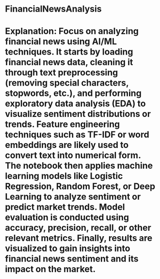# FinancialNewsAnalysis

# Explanation: Focus on analyzing financial news using AI/ML techniques. It starts by loading financial news data, cleaning it through text preprocessing (removing special characters, stopwords, etc.), and performing exploratory data analysis (EDA) to visualize sentiment distributions or trends. Feature engineering techniques such as TF-IDF or word embeddings are likely used to convert text into numerical form. The notebook then applies machine learning models like Logistic Regression, Random Forest, or Deep Learning to analyze sentiment or predict market trends. Model evaluation is conducted using accuracy, precision, recall, or other relevant metrics. Finally, results are visualized to gain insights into financial news sentiment and its impact on the market.

